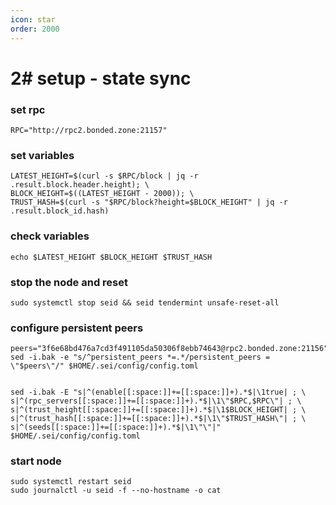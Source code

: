 ```yaml
---
icon: star
order: 2000
---
```


# 2# setup - state sync

### set rpc
```
RPC="http://rpc2.bonded.zone:21157"
```

### set variables
```
LATEST_HEIGHT=$(curl -s $RPC/block | jq -r .result.block.header.height); \
BLOCK_HEIGHT=$((LATEST_HEIGHT - 2000)); \
TRUST_HASH=$(curl -s "$RPC/block?height=$BLOCK_HEIGHT" | jq -r .result.block_id.hash)
```

### check variables
```
echo $LATEST_HEIGHT $BLOCK_HEIGHT $TRUST_HASH
```
### stop the node and reset
```
sudo systemctl stop seid && seid tendermint unsafe-reset-all
```

### configure persistent peers
```
peers="3f6e68bd476a7cd3f491105da50306f8ebb74643@rpc2.bonded.zone:21156"
sed -i.bak -e "s/^persistent_peers *=.*/persistent_peers = \"$peers\"/" $HOME/.sei/config/config.toml


sed -i.bak -E "s|^(enable[[:space:]]+=[[:space:]]+).*$|\1true| ; \
s|^(rpc_servers[[:space:]]+=[[:space:]]+).*$|\1\"$RPC,$RPC\"| ; \
s|^(trust_height[[:space:]]+=[[:space:]]+).*$|\1$BLOCK_HEIGHT| ; \
s|^(trust_hash[[:space:]]+=[[:space:]]+).*$|\1\"$TRUST_HASH\"| ; \
s|^(seeds[[:space:]]+=[[:space:]]+).*$|\1\"\"|" $HOME/.sei/config/config.toml

```
### start node
```
sudo systemctl restart seid
sudo journalctl -u seid -f --no-hostname -o cat
```